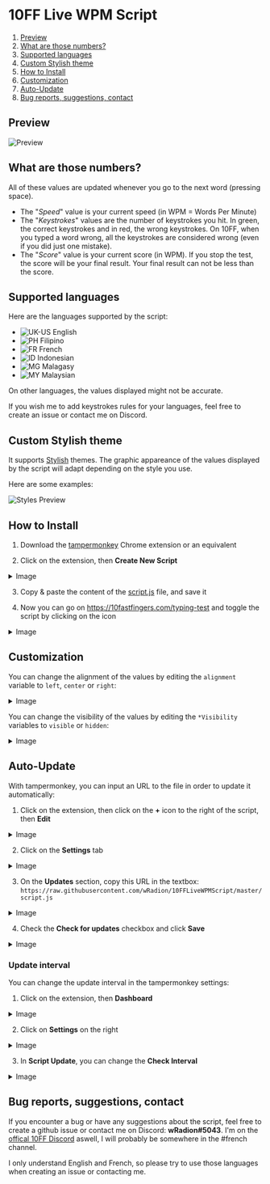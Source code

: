 # 10FF Live WPM Script

1. [Preview](#preview)
2. [What are those numbers?](#what-are-those-numbers)
3. [Supported languages](#supported-languages)
4. [Custom Stylish theme](#custom-stylish-theme)
5. [How to Install](#how-to-install)
6. [Customization](#customization)
7. [Auto-Update](#auto-update)
8. [Bug reports, suggestions, contact](#bug-reports-suggestions-contact)

## Preview

![Preview](https://github.com/wRadion/10ff_LiveWPMScript/blob/master/README/preview.png)

## What are those numbers?

All of these values are updated whenever you go to the next word (pressing space).

- The "_Speed_" value is your current speed (in WPM = Words Per Minute)
- The "_Keystrokes_" values are the number of keystrokes you hit. In green, the correct keystrokes and in red, the wrong keystrokes. On 10FF, when you typed a word wrong, all the keystrokes are considered wrong (even if you did just one mistake).
- The "_Score_" value is your current score (in WPM). If you stop the test, the score will be your final result. Your final result can not be less than the score.

## Supported languages

Here are the languages supported by the script:
- ![UK-US](https://github.com/wRadion/10ff_LiveWPMScript/blob/master/README/flags/uk-us.png) English
- ![PH](https://github.com/wRadion/10ff_LiveWPMScript/blob/master/README/flags/ph.png) Filipino
- ![FR](https://github.com/wRadion/10ff_LiveWPMScript/blob/master/README/flags/fr.png) French
- ![ID](https://github.com/wRadion/10ff_LiveWPMScript/blob/master/README/flags/id.png) Indonesian
- ![MG](https://github.com/wRadion/10ff_LiveWPMScript/blob/master/README/flags/mg.png) Malagasy
- ![MY](https://github.com/wRadion/10ff_LiveWPMScript/blob/master/README/flags/my.png) Malaysian

On other languages, the values displayed might not be accurate.

If you wish me to add keystrokes rules for your languages, feel free to create an issue or contact me on Discord.

## Custom Stylish theme

It supports [Stylish](https://chrome.google.com/webstore/detail/stylish-custom-themes-for/fjnbnpbmkenffdnngjfgmeleoegfcffe?hl=en) themes. The graphic appareance of the values displayed by the script will adapt depending on the style you use.

Here are some examples:

![Styles Preview](https://github.com/wRadion/10ff_LiveWPMScript/blob/master/README/preview_styles.png)

## How to Install

1. Download the [tampermonkey](https://chrome.google.com/webstore/detail/tampermonkey/dhdgffkkebhmkfjojejmpbldmpobfkfo?hl=en) Chrome extension or an equivalent

2. Click on the extension, then **Create New Script**
<details>
  <summary>Image</summary>
  
  ![Image](https://github.com/wRadion/10ff_LiveWPMScript/blob/master/README/1.png)
</details>

3. Copy & paste the content of the [script.js](https://github.com/wRadion/10ff_LiveWPMScript/blob/master/script.js) file, and save it

4. Now you can go on https://10fastfingers.com/typing-test and toggle the script by clicking on the icon
<details>
  <summary>Image</summary>
  
  ![Image](https://github.com/wRadion/10ff_LiveWPMScript/blob/master/README/2.png)
</details>

## Customization

You can change the alignment of the values by editing the `alignment` variable to `left`, `center` or `right`:
<details>
  <summary>Image</summary>
  
  ![CustomAlignment](https://github.com/wRadion/10ff_LiveWPMScript/blob/master/README/custom_align.png)
</details>

You can change the visibility of the values by editing the `*Visibility` variables to `visible` or `hidden`:
<details>
  <summary>Image</summary>
  
  ![CustomAlignment](https://github.com/wRadion/10ff_LiveWPMScript/blob/master/README/custom_visibility.png)
</details>

## Auto-Update

With tampermonkey, you can input an URL to the file in order to update it automatically:

1. Click on the extension, then click on the **+** icon to the right of the script, then **Edit**
<details>
  <summary>Image</summary>

  ![Image](https://github.com/wRadion/10ff_LiveWPMScript/blob/master/README/auto-update/1-1.gif)
</details>

2. Click on the **Settings** tab
<details>
  <summary>Image</summary>

  ![Image](https://github.com/wRadion/10ff_LiveWPMScript/blob/master/README/auto-update/1-2.png)
</details>

3. On the **Updates** section, copy this URL in the textbox: `https://raw.githubusercontent.com/wRadion/10FFLiveWPMScript/master/script.js`
<details>
  <summary>Image</summary>

  ![Image](https://github.com/wRadion/10ff_LiveWPMScript/blob/master/README/auto-update/1-3.png)
</details>

4. Check the **Check for updates** checkbox and click **Save**
<details>
  <summary>Image</summary>

  ![Image](https://github.com/wRadion/10ff_LiveWPMScript/blob/master/README/auto-update/1-4.png)
</details>

### Update interval

You can change the update interval in the tampermonkey settings:

1. Click on the extension, then **Dashboard**
<details>
  <summary>Image</summary>

  ![Image](https://github.com/wRadion/10ff_LiveWPMScript/blob/master/README/auto-update/2-1.png)
</details>

2. Click on **Settings** on the right
<details>
  <summary>Image</summary>

  ![Image](https://github.com/wRadion/10ff_LiveWPMScript/blob/master/README/auto-update/2-2.png)
</details>

3. In **Script Update**, you can change the **Check Interval**
<details>
  <summary>Image</summary>

  ![Image](https://github.com/wRadion/10ff_LiveWPMScript/blob/master/README/auto-update/2-3.png)
</details>

## Bug reports, suggestions, contact

If you encounter a bug or have any suggestions about the script, feel free to create a github issue or contact me on Discord: **wRadion#5043**. I'm on the [offical 10FF Discord](https://discord.gg/4KypVEM) aswell, I will probably be somewhere in the #french channel.

I only understand English and French, so please try to use those languages when creating an issue or contacting me.
